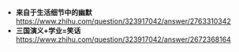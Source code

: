 - **来自于生活细节中的幽默** https://www.zhihu.com/question/323917042/answer/2763310342
- **三国演义+学业=笑话** https://www.zhihu.com/question/323917042/answer/2672368164
